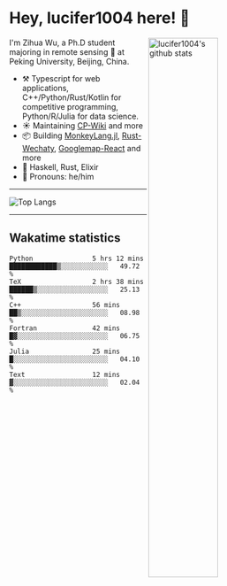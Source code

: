 # Hey, lucifer1004 here! :wave:

<img width="50%" align="right" alt="lucifer1004's github stats" src="https://github-readme-stats.vercel.app/api?username=lucifer1004&show_icons=true">

I'm Zihua Wu, a Ph.D student majoring in remote sensing :satellite: at Peking University, Beijing, China.

- :hammer_and_pick: Typescript for web applications, C++/Python/Rust/Kotlin for competitive programming, Python/R/Julia for data science.
- :sunny: Maintaining [CP-Wiki](https://cp-wiki.vercel.app) and more 
- :package: Building [MonkeyLang.jl](https://github.com/lucifer1004/MonkeyLang.jl), [Rust-Wechaty](https://github.com/wechaty/rust-wechaty), [Googlemap-React](https://github.com/googlemap-react/googlemap-react) and more
- :seedling: Haskell, Rust, Elixir
- :man: Pronouns: he/him

---

![Top Langs](https://github-readme-stats.vercel.app/api/top-langs/?username=lucifer1004&layout=compact)

---

## Wakatime statistics

<!--START_SECTION:waka-->

```text
Python               5 hrs 12 mins   ████████████▒░░░░░░░░░░░░   49.72 %
TeX                  2 hrs 38 mins   ██████▒░░░░░░░░░░░░░░░░░░   25.13 %
C++                  56 mins         ██▒░░░░░░░░░░░░░░░░░░░░░░   08.98 %
Fortran              42 mins         █▓░░░░░░░░░░░░░░░░░░░░░░░   06.75 %
Julia                25 mins         █░░░░░░░░░░░░░░░░░░░░░░░░   04.10 %
Text                 12 mins         ▓░░░░░░░░░░░░░░░░░░░░░░░░   02.04 %
```

<!--END_SECTION:waka-->
